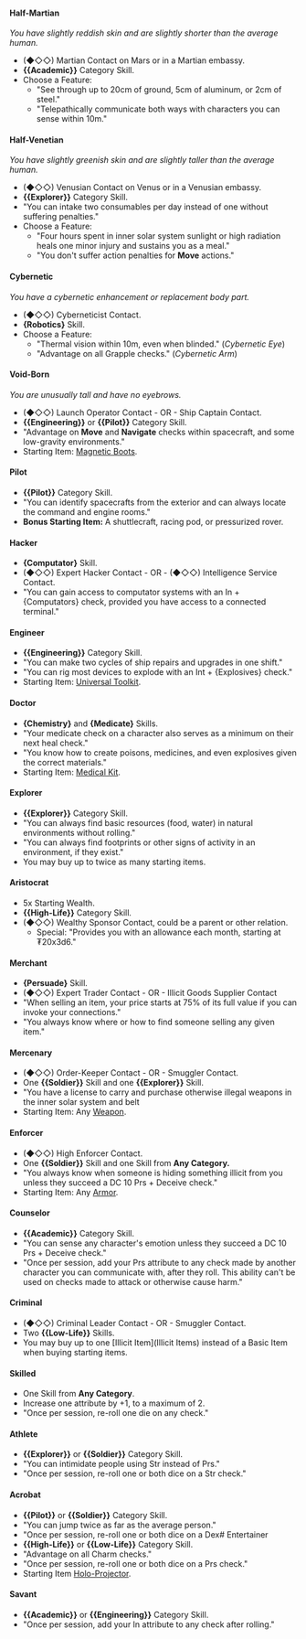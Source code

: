 #### Half-Martian
_You have slightly reddish skin and are slightly shorter than the average human._
- (◆◇◇) Martian Contact on Mars or in a Martian embassy.
- **{{Academic}}** Category Skill.
- Choose a Feature:
    - "See through up to 20cm of ground, 5cm of aluminum, or 2cm of steel."
    - "Telepathically communicate both ways with characters you can sense within 10m."
#### Half-Venetian
_You have slightly greenish skin and are slightly taller than the average human._
- (◆◇◇) Venusian Contact on Venus or in a Venusian embassy.
- **{{Explorer}}** Category Skill.
- "You can intake two consumables per day instead of one without suffering penalties."
- Choose a Feature:
    - "Four hours spent in inner solar system sunlight or high radiation heals one minor injury and sustains you as a meal."
    - "You don't suffer action penalties for **Move** actions."
#### Cybernetic
_You have a cybernetic enhancement or replacement body part._
- (◆◇◇) Cyberneticist Contact.
- **{Robotics}** Skill.
- Choose a Feature:
    - "Thermal vision within 10m, even when blinded." (_Cybernetic Eye_)
    - "Advantage on all Grapple checks." (_Cybernetic Arm_)
#### Void-Born
_You are unusually tall and have no eyebrows._
- (◆◇◇) Launch Operator Contact - OR - Ship Captain Contact.
- **{{Engineering}}** or **{{Pilot}}** Category Skill.
- "Advantage on **Move** and **Navigate** checks within spacecraft, and some low-gravity environments."
- Starting Item: [Magnetic Boots](<Basic Items.md#Magnetic Boots (₮25)>).
#### Pilot
- **{{Pilot}}** Category Skill.
- "You can identify spacecrafts from the exterior and can always locate the command and engine rooms."
- **Bonus Starting Item:** A shuttlecraft, racing pod, or pressurized rover.
#### Hacker
- **{Computator}** Skill.
- (◆◇◇) Expert Hacker Contact - OR - (◆◇◇) Intelligence Service Contact.
- "You can gain access to computator systems with an In + {Computators} check, provided you have access to a connected terminal."
#### Engineer
- **{{Engineering}}** Category Skill.
- "You can make two cycles of ship repairs and upgrades in one shift."
- "You can rig most devices to explode with an Int + {Explosives} check."
- Starting Item: [Universal Toolkit](<Basic Items.md#Universal Toolkit (₮25)>).
#### Doctor
- **{Chemistry}** and **{Medicate}** Skills.
- "Your medicate check on a character also serves as a minimum on their next heal check."
- "You know how to create poisons, medicines, and even explosives given the correct materials."
- Starting Item: [Medical Kit](<Basic Items.md#Medical Kit (₮25)>).
#### Explorer
- **{{Explorer}}** Category Skill.
- "You can always find basic resources (food, water) in natural environments without rolling."
- "You can always find footprints or other signs of activity in an environment, if they exist."
- You may buy up to twice as many starting items.
#### Aristocrat
- 5x Starting Wealth.
- **{{High-Life}}** Category Skill.
- (◆◇◇) Wealthy Sponsor Contact, could be a parent or other relation.
    - Special: "Provides you with an allowance each month, starting at ₮20x3d6."
#### Merchant
- **{Persuade}** Skill.
- (◆◇◇) Expert Trader Contact - OR - Illicit Goods Supplier Contact
- "When selling an item, your price starts at 75% of its full value if you can invoke your connections."
- "You always know where or how to find someone selling any given item."
#### Mercenary
- (◆◇◇) Order-Keeper Contact - OR - Smuggler Contact.
- One **{{Soldier}}** Skill and one **{{Explorer}}** Skill.
- "You have a license to carry and purchase otherwise illegal weapons in the inner solar system and belt
- Starting Item: Any [Weapon](Weapons.md).
#### Enforcer
- (◆◇◇) High Enforcer Contact.
- One **{{Soldier}}** Skill and one Skill from **Any Category.**
- "You always know when someone is hiding something illicit from you unless they succeed a DC 10 Prs + Deceive check."
- Starting Item: Any [Armor](Armors.md).
#### Counselor
- **{{Academic}}** Category Skill.
- "You can sense any character's emotion unless they succeed a DC 10 Prs + Deceive check."
- "Once per session, add your Prs attribute to any check made by another character you can communicate with, after they roll. This ability can't be used on checks made to attack or otherwise cause harm."
#### Criminal
- (◆◇◇) Criminal Leader Contact - OR - Smuggler Contact.
- Two **{{Low-Life}}** Skills.
- You may buy up to one [Illicit Item](Illicit Items) instead of a Basic Item when buying starting items.
#### Skilled
- One Skill from **Any Category**.
- Increase one attribute by +1, to a maximum of 2.
- "Once per session, re-roll one die on any check."
#### Athlete
- **{{Explorer}}** or **{{Soldier}}** Category Skill.
- "You can intimidate people using Str instead of Prs."
- "Once per session, re-roll one or both dice on a Str check."
#### Acrobat
- **{{Pilot}}** or **{{Soldier}}** Category Skill.
- "You can jump twice as far as the average person."
- "Once per session, re-roll one or both dice on a Dex# Entertainer
- **{{High-Life}}** or **{{Low-Life}}** Category Skill.
- "Advantage on all Charm checks."
- "Once per session, re-roll one or both dice on a Prs check."
- Starting Item [Holo-Projector](<Basic Items.md#Holo-Projector (₮20)>).
#### Savant
- **{{Academic}}** or **{{Engineering}}** Category Skill.
- "Once per session, add your In attribute to any check after rolling."
